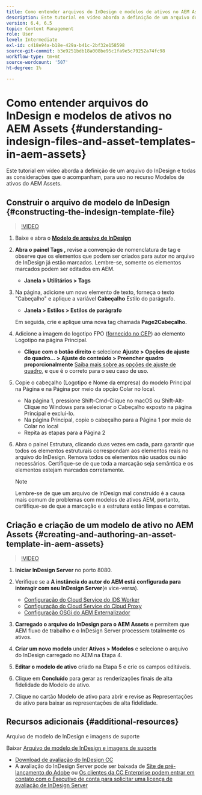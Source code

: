 ```yaml
---
title: Como entender arquivos do InDesign e modelos de ativos no AEM Assets
description: Este tutorial em vídeo aborda a definição de um arquivo do InDesign e todas as considerações que o acompanham, para uso no recurso Modelos de ativos do AEM Assets.
version: 6.4, 6.5
topic: Content Management
role: User
level: Intermediate
exl-id: c418e94a-b18e-429a-b41c-2bf32e158598
source-git-commit: b3e9251bdb18a008be95c1fa9e5c79252a74fc98
workflow-type: tm+mt
source-wordcount: '507'
ht-degree: 1%

---
```


# Como entender arquivos do InDesign e modelos de ativos no AEM Assets {#understanding-indesign-files-and-asset-templates-in-aem-assets}

Este tutorial em vídeo aborda a definição de um arquivo do InDesign e todas as considerações que o acompanham, para uso no recurso Modelos de ativos do AEM Assets.

## Construir o arquivo de modelo de InDesign {#constructing-the-indesign-template-file}

>[!VIDEO](https://video.tv.adobe.com/v/19293?quality=12&learn=on)

1. Baixe e abra o [**Modelo de arquivo de InDesign**](assets/asset-templates-tutorial-video--supporting-files.zip)
2. **Abra o painel Tags ,** revise a convenção de nomenclatura de tag e observe que os elementos que podem ser criados para autor no arquivo de InDesign já estão marcados. Lembre-se, somente os elementos marcados podem ser editados em AEM.

   * **Janela > Utilitários > Tags**

3. Na página, adicione um novo elemento de texto, forneça o texto &quot;Cabeçalho&quot; e aplique a variável **Cabeçalho** Estilo do parágrafo.

   * **Janela > Estilos > Estilos de parágrafo**

   Em seguida, crie e aplique uma nova tag chamada **Page2Cabeçalho.**

4. Adicione a imagem do logotipo FPO ([fornecido no CEP](assets/asset-templates-tutorial-video--supporting-files.zip)) ao elemento Logotipo na página Principal.

   * **Clique com o botão direito** e selecione **Ajuste > Opções de ajuste do quadro... > Ajuste do conteúdo > Preencher quadro proporcionalmente**
   [Saiba mais sobre as opções de ajuste de quadro](https://helpx.adobe.com/indesign/using/frames-objects.html#fitting_objects_to_frames), e que é o correto para o seu caso de uso.

5. Copie o cabeçalho (Logotipo e Nome da empresa) do modelo Principal na Página e na Página por meio da opção Colar no local.

   * Na página 1, pressione Shift-Cmd-Clique no macOS ou Shift-Alt-Clique no Windows para selecionar o Cabeçalho exposto na página Principal e excluí-lo.
   * Na página Principal, copie o cabeçalho para a Página 1 por meio de Colar no local
   * Repita as etapas para a Página 2

6. Abra o painel Estrutura, clicando duas vezes em cada, para garantir que todos os elementos estruturais correspondam aos elementos reais no arquivo do InDesign. Remova todos os elementos não usados ou não necessários. Certifique-se de que toda a marcação seja semântica e os elementos estejam marcados corretamente.

   >[!NOTE]
   >
   >Lembre-se de que um arquivo de InDesign mal construído é a causa mais comum de problemas com modelos de ativos AEM, portanto, certifique-se de que a marcação e a estrutura estão limpas e corretas.

## Criação e criação de um modelo de ativo no AEM Assets {#creating-and-authoring-an-asset-template-in-aem-assets}

>[!VIDEO](https://video.tv.adobe.com/v/19294?quality=12&learn=on)

1. **Iniciar InDesign Server** no porto 8080.
2. Verifique se a **A instância do autor do AEM está configurada para interagir com seu InDesign Server**(e vice-versa).

   * [Configuração do Cloud Service do IDS Worker](http://localhost:4502/etc/cloudservices/proxy/ids.html)
   * [Configuração do Cloud Service do Cloud Proxy](http://localhost:4502/etc/cloudservices/proxy.html)
   * [Configuração OSGi do AEM Externalizador](http://localhost:4502/system/console/configMgr)

3. **Carregado o arquivo do InDesign para o AEM Assets** e permitem que AEM fluxo de trabalho e o InDesign Server processem totalmente os ativos.
4. **Criar um novo modelo** under **Ativos > Modelos** e selecione o arquivo do InDesign carregado no AEM na Etapa 4.
5. **Editar o modelo de ativo** criado na Etapa 5 e crie os campos editáveis.
6. Clique em **Concluído** para gerar as renderizações finais de alta fidelidade do Modelo de ativo.
7. Clique no cartão Modelo de ativo para abrir e revise as Representações de ativo para baixar as representações de alta fidelidade.

## Recursos adicionais {#additional-resources}

Arquivo de modelo de InDesign e imagens de suporte

Baixar [Arquivo de modelo de InDesign e imagens de suporte](assets/asset-templates-tutorial-video--supporting-files-1.zip)

* [Download de avaliação do InDesign CC](https://creative.adobe.com/products/download/indesign)
* A avaliação do InDesign Server pode ser baixada de [Site de pré-lançamento do Adobe](https://www.adobeprerelease.com/) ou [Os clientes da CC Enterprise podem entrar em contato com o Executivo de conta para solicitar uma licença de avaliação de InDesign Server](https://www.adobe.com/products/indesignserver/faq.html)
